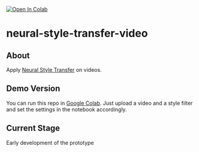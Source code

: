[![Open In Colab](https://colab.research.google.com/assets/colab-badge.svg)](https://colab.research.google.com/github/maxupravitelev/neural-style-transfer-video/blob/main/notebooks/nst_vid.ipynb)


# neural-style-transfer-video

## About

Apply [Neural Style Transfer](https://www.tensorflow.org/tutorials/generative/style_transfer) on videos.


## Demo Version

You can run this repo in [Google Colab](https://colab.research.google.com/github/maxupravitelev/neural-style-transfer-video/blob/main/notebooks/nst_vid.ipynb). Just upload a video and a style filter and set the settings in the notebook accordingly.

## Current Stage

Early development of the prototype